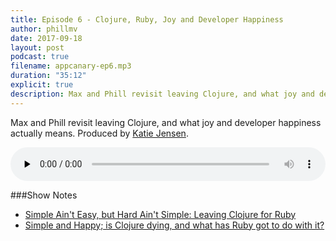 ```yaml
---
title: Episode 6 - Clojure, Ruby, Joy and Developer Happiness
author: phillmv
date: 2017-09-18
layout: post
podcast: true
filename: appcanary-ep6.mp3
duration: "35:12"
explicit: true
description: Max and Phill revisit leaving Clojure, and what joy and developer happiness actually means.
---
```


Max and Phill revisit leaving Clojure, and what joy and developer happiness actually means. Produced by [Katie Jensen](https://twitter.com/katiejensen).

<audio controls preload="none" style="width: 100%;">
	<source src="/mp3/appcanary-ep6.mp3" type="audio/mpeg">
	Your browser does not support the audio element.
</audio>

###Show Notes


* [Simple Ain't Easy, but Hard Ain't Simple: Leaving Clojure for Ruby](https://blog.appcanary.com/2017/hard-isnt-simple-ruby-clojure.html)
* [Simple and Happy; is Clojure dying, and what has Ruby got to do with it?](https://lambdaisland.com/blog/25-05-2017-simple-and-happy-is-clojure-dying-and-what-has-ruby-got-to-do-with-it)
